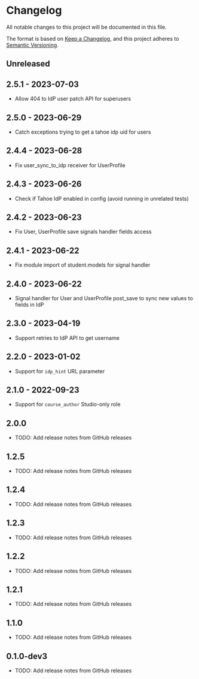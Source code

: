 # Changelog

All notable changes to this project will be documented in this file.

The format is based on [Keep a Changelog](https://keepachangelog.com/en/1.0.0/),
and this project adheres to [Semantic Versioning](https://semver.org/spec/v2.0.0.html).

<!-- Note: Update the `Unreleased link` after adding a new release -->

## Unreleased

## 2.5.1 - 2023-07-03
 - Allow 404 to IdP user patch API for superusers

## 2.5.0 - 2023-06-29
 - Catch exceptions trying to get a tahoe idp uid for users

## 2.4.4 - 2023-06-28
 - Fix user_sync_to_idp receiver for UserProfile

## 2.4.3 - 2023-06-26
 - Check if Tahoe IdP enabled in config (avoid running in unrelated tests)

## 2.4.2 - 2023-06-23
 - Fix User, UserProfile save signals handler fields access

## 2.4.1 - 2023-06-22
 - Fix module import of student.models for signal handler

## 2.4.0 - 2023-06-22
 - Signal handler for User and UserProfile post_save to sync new values to fields in IdP

## 2.3.0 - 2023-04-19
 - Support retries to IdP API to get username

## 2.2.0 - 2023-01-02
 - Support for `idp_hint` URL parameter

## 2.1.0 - 2022-09-23
 - Support for `course_author` Studio-only role

## 2.0.0
 - TODO: Add release notes from GitHub releases

## 1.2.5
 - TODO: Add release notes from GitHub releases

## 1.2.4
 - TODO: Add release notes from GitHub releases

## 1.2.3
 - TODO: Add release notes from GitHub releases

## 1.2.2
 - TODO: Add release notes from GitHub releases

## 1.2.1
 - TODO: Add release notes from GitHub releases

## 1.1.0
 - TODO: Add release notes from GitHub releases

## 0.1.0-dev3
 - TODO: Add release notes from GitHub releases
